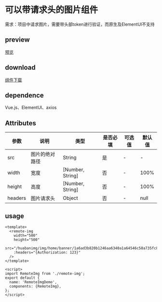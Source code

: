 # 可以带请求头的图片组件   
需求：项目中请求图片，需要带头部token进行验证，而原生及ElementUI不支持
## preview
[预览](./index.html#/demo/remote-img)
## download
[组件下载](./components/remote-img.zip)
## dependence
Vue.js、ElementUI、axios

## Attributes
| 参数 |	说明 |类型 |是否必填 | 可选值	| 默认值 |
| ---- | ---- |---- | ---- | ----   |----  | 
| src | 图片的绝对路径 | String | 是 | - | -  | 
| width | 宽度 | [Number, String] | 否 | - | 100%  | 
| height | 高度 | [Number, String] | 否 | - | 100%  | 
| headers | 图片请求头 | Object | 否 | - | null  | 
## usage
```
<template>
  <remote-img
    width="500"
    height="500"
    src="/huabanimg/img/home/banner/1a6ad3b820b1246aa6340a1a64546c58a735fc8520679e"
    :headers="{Authorization: 123}"
  />
</template>

<script>
import RemoteImg from './remote-img';
export default {
  name: 'RemoteImgDemo',
  components: {RemoteImg},
};
</script>
```
